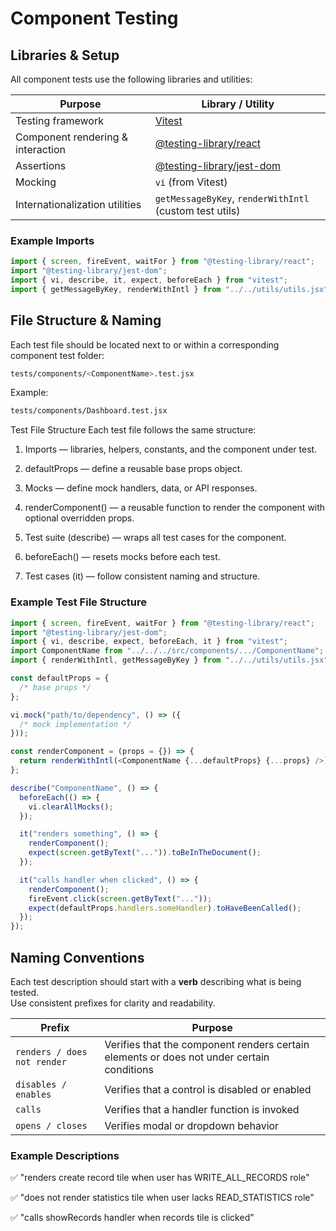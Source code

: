 # Component Testing

## Libraries & Setup

All component tests use the following libraries and utilities:

| Purpose                           | Library / Utility                                                                       |
| --------------------------------- | --------------------------------------------------------------------------------------- |
| Testing framework                 | [Vitest](https://vitest.dev/)                                                           |
| Component rendering & interaction | [@testing-library/react](https://testing-library.com/docs/react-testing-library/intro/) |
| Assertions                        | [@testing-library/jest-dom](https://github.com/testing-library/jest-dom)                |
| Mocking                           | `vi` (from Vitest)                                                                      |
| Internationalization utilities    | `getMessageByKey`, `renderWithIntl` (custom test utils)                                 |

### Example Imports

```js
import { screen, fireEvent, waitFor } from "@testing-library/react";
import "@testing-library/jest-dom";
import { vi, describe, it, expect, beforeEach } from "vitest";
import { getMessageByKey, renderWithIntl } from "../../utils/utils.jsx";
```

## File Structure & Naming

Each test file should be located next to or within a corresponding component test folder:

```bash
tests/components/<ComponentName>.test.jsx
```

Example:

```bash
tests/components/Dashboard.test.jsx
```

Test File Structure
Each test file follows the same structure:

1. Imports — libraries, helpers, constants, and the component under test.

2. defaultProps — define a reusable base props object.

3. Mocks — define mock handlers, data, or API responses.

4. renderComponent() — a reusable function to render the component with optional overridden props.

5. Test suite (describe) — wraps all test cases for the component.

6. beforeEach() — resets mocks before each test.

7. Test cases (it) — follow consistent naming and structure.

### Example Test File Structure

```js
import { screen, fireEvent, waitFor } from "@testing-library/react";
import "@testing-library/jest-dom";
import { vi, describe, expect, beforeEach, it } from "vitest";
import ComponentName from "../../../src/components/.../ComponentName";
import { renderWithIntl, getMessageByKey } from "../../utils/utils.jsx";

const defaultProps = {
  /* base props */
};

vi.mock("path/to/dependency", () => ({
  /* mock implementation */
}));

const renderComponent = (props = {}) => {
  return renderWithIntl(<ComponentName {...defaultProps} {...props} />);
};

describe("ComponentName", () => {
  beforeEach(() => {
    vi.clearAllMocks();
  });

  it("renders something", () => {
    renderComponent();
    expect(screen.getByText("...")).toBeInTheDocument();
  });

  it("calls handler when clicked", () => {
    renderComponent();
    fireEvent.click(screen.getByText("..."));
    expect(defaultProps.handlers.someHandler).toHaveBeenCalled();
  });
});
```

## Naming Conventions

Each test description should start with a **verb** describing what is being tested.  
Use consistent prefixes for clarity and readability.

| Prefix                      | Purpose                                                                                   |
| --------------------------- | ----------------------------------------------------------------------------------------- |
| `renders / does not render` | Verifies that the component renders certain elements or does not under certain conditions |
| `disables / enables`        | Verifies that a control is disabled or enabled                                            |
| `calls`                     | Verifies that a handler function is invoked                                               |
| `opens / closes`            | Verifies modal or dropdown behavior                                                       |

### Example Descriptions

✅ "renders create record tile when user has WRITE_ALL_RECORDS role"

✅ "does not render statistics tile when user lacks READ_STATISTICS role"

✅ "calls showRecords handler when records tile is clicked"
